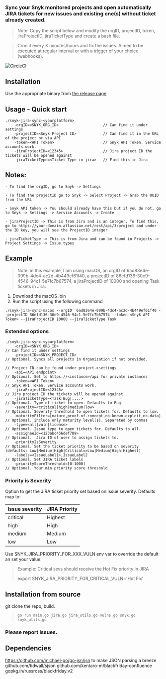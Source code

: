 
### Sync your Snyk monitored projects and open automatically JIRA tickets for new issues and existing one(s) without ticket already created.
>Note: 
Copy the script below and modify the orgID, projectID, token, jiraProjectID, jiraTicketType and create a bash file.

>Cron it every X minutes/hours and fix the issues.
>Aimed to be executed at regular interval or with a trigger of your choice (webhooks).


[![CircleCI](https://circleci.com/gh/snyk-tech-services/jira-tickets-for-new-vulns.svg?style=svg)](https://circleci.com/gh/snyk-tech-services/jira-tickets-for-new-vulns)

## Installation
Use the appropriate binary from [the release page](https://github.com/snyk-tech-services/jira-tickets-for-new-vulns/releases)


## Usage - Quick start
```
./snyk-jira-sync-<yourplatform> 
    -orgID=<SNYK_ORG_ID>                    // Can find it under settings
    -projectID=<Snyk Project ID>            // Can find it in the URL of the project or via API
    -token=<API Token>                      // Snyk API Token. Service accounts work.
    -jiraProjectID=<12345>                  // Jira project ID the tickets will be opened against
    -jiraTicketType=<Ticket Type in jira>   // Find this in Jira
```
## Notes:
```
- To find the orgID, go to Snyk -> Settings

- To find the projectID go to Snyk -> Select Project -> Grab the UUID from the URL

- Snyk API token -> You should already have this but if you do not, go to Snyk -> Settings -> Service Accounts -> Create 

- jiraProjectID -> This is from Jira and is an integer. To find this, go to https://your-domain.atlassian.net/rest/api/3/project and under the ID key, you will see the ProjectID integer

- jiraTicketType -> This is from Jira and can be found in Projects -> Project Settings -> Issue types
```

## Example 
>Note: in this example, I am using macOS, an orgID of 6ad83e4e-099b-4dc4-ac2d-4b449ef61f40, a projectID of 86efd136-30e9-4546-94c1-5e7fc7b67574, a jiraProjectID of 10000 and opening Task tickets in Jira: 

1. Download the macOS .bin
2. Run the script using the following command 

```./snyk-jira-sync-macos --orgID  6ad83e4e-099b-4dc4-ac2d-4b449ef61f40 --projectID 86efd136-30e9-4546-94c1-5e7fc7b67574 --token <Snyk API Token> --jiraProjectID 10000 --jiraTicketType Task```

### Extended options
```
./snyk-jira-sync-<yourplatform> 
    -orgID=<SNYK_ORG_ID>                                                // Can find it under settings
    -projectID=<SNYK_PROJECT_ID>                                        // Optional. Syncs all projects in Organization if not provided.
                                                                        // Project ID can be found under project->settings
    -api=<API endpoint>                                                 // Optional. Set to https://<instance>/api for private instances
    -token=<API Token>                                                  // Snyk API Token. Service accounts work.
    -jiraProjectID=<12345>                                              // Jira project ID the tickets will be opened against
    -jiraTicketType=<Task|Bug|....>                                     // Optional. Type of ticket to open. Defaults to Bug
    -severity=<critical|high|medium|low>                                // Optional. Severity threshold to open tickets for. Defaults to low.
    -maturityFilter=[mature,proof-of-concept,no-known-exploit,no-data]  // Optional. include only maturity level(s). Separated by commas
    -type=<all|vuln|license>                                            // Optional. Issue type to open tickets for. Defaults to all.
    -assigneeId=<123abc456def789>                                       // Optional.  Jira ID of user to assign tickets to.
    -priorityIsSeverity                                                 // Optional. Set the ticket priority to be based on severity (defaults: Low|Medium|High|Critical=>Low|Medium|High|Highest)
    -labels=<IssueLabel1>,IssueLabel2                                   // Optional. Set JIRA ticket labels
    -priorityScoreThreshold=[0-1000]                                    // Optional. Your min priority score threshold
```

### Priority is Severity
Option to get the JIRA ticket priority set based on issue severity.
Defaults map to:

Issue severity | JIRA Priority
----- | -----
critical | Highest
high | High
medium | Medium
low | Low

Use SNYK_JIRA_PRIORITY_FOR_XXX_VULN env var to override the default an set your value.
> Example:
> Critical sevs should receive the Hot Fix priority in JIRA
>
> export SNYK_JIRA_PRIORITY_FOR_CRITICAL_VULN='Hot Fix'

## Installation from source
git clone the repo, build.
> `go run main.go jira.go jira_utils.go vulns.go snyk.go snyk_utils.go`


### Please report issues.

## Dependencies
https://github.com/michael-go/go-jsn/jsn to make JSON parsing a breeze
github.com/tidwall/sjson
github.com/kentaro-m/blackfriday-confluence
gopkg.in/russross/blackfriday.v2


